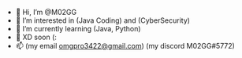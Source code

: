 - 👋 Hi, I’m @M02GG
- 👀 I’m interested in (Java Coding) and (CyberSecurity)
- 🌱 I’m currently learning (Java, Python)
- 💞️ XD soon (:
- 📫 (my email omgpro3422@gmail.com) (my discord M02GG#5772)

<!---
M02GG/M02GG Soon 
--->
